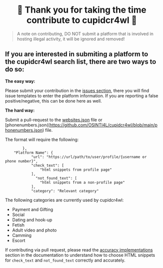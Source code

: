 <div align="center">
  
# 🌟 Thank you for taking the time contribute to cupidcr4wl 🌟

</div>

>A note on contributing, DO NOT submit a platform that is involved in hosting illegal activity, it will be ignored and removed!

## If you are interested in submiting a platform to the cupidcr4wl search list, there are two ways to do so:

**The easy way:**

Please submit your contribution in the [issues section](https://github.com/OSINTI4L/cupidcr4wl/issues), there you will find issue templates to enter the platform information. If you are reporting a false positive/negative, this can be done here as well.

**The hard way:**

 Submit a pull-request to the [websites.json](https://github.com/OSINTI4L/cupidcr4wl/blob/main/websites.json) file or [phonenumbers.json((https://github.com/OSINTI4L/cupidcr4wl/blob/main/phonenumbers.json) file.

The format will require the following:

```
        },
	"Platform Name": {
            "url": "https://url/path/to/user/profile/{username or phone number}",
            "check_text": [
                "html snippets from profile page"
            ],
              "not_found_text": [
                "html snippets from a non-profile page"
            ],
            "category": "Relevant category"
```
The following categories are currently used by cupidcr4wl:

- Payment and Gifting
- Social
- Dating and hook-up
- Fetish
- Adult video and photo
- Camming
- Escort

If contributing via pull request, please read the [accuracy implementations]() section in the documentation to understand how to choose HTML snippets for `check_text` and `not_found_text` correctly and accurately.
